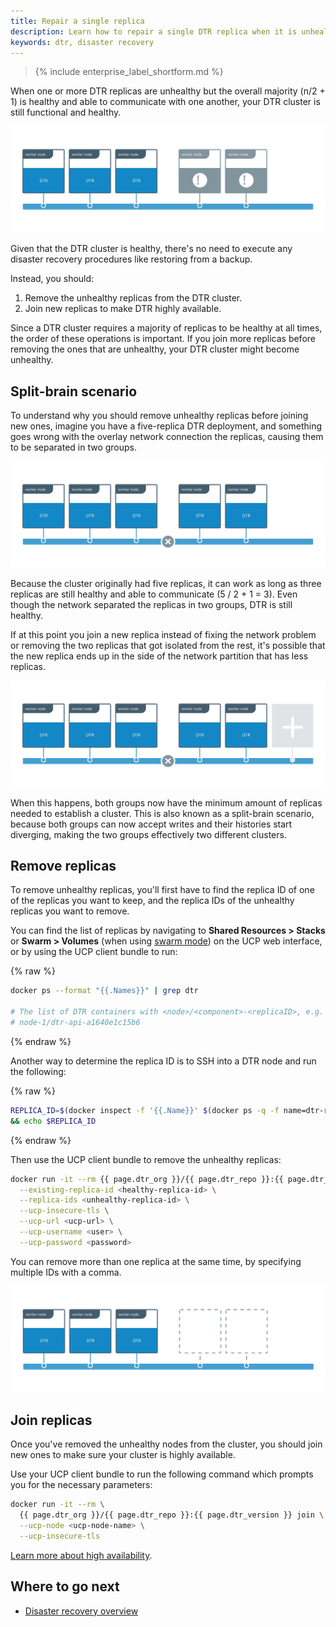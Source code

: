 ```yaml
---
title: Repair a single replica
description: Learn how to repair a single DTR replica when it is unhealthy.
keywords: dtr, disaster recovery
---
```


>{% include enterprise_label_shortform.md %}

When one or more DTR replicas are unhealthy but the overall majority
(n/2 + 1) is healthy and able to communicate with one another, your DTR
cluster is still functional and healthy.

![Cluster with two nodes unhealthy](../../images/repair-replica-1.svg)

Given that the DTR cluster is healthy, there's no need to execute any disaster
recovery procedures like restoring from a backup.

Instead, you should:

1. Remove the unhealthy replicas from the DTR cluster.
2. Join new replicas to make DTR highly available.

Since a DTR cluster requires a majority of replicas to be healthy at all times,
the order of these operations is important. If you join more replicas before
removing the ones that are unhealthy, your DTR cluster might become unhealthy.

## Split-brain scenario

To understand why you should remove unhealthy replicas before joining new ones,
imagine you have a five-replica DTR deployment, and something goes wrong with
the overlay network connection the replicas, causing them to be separated in
two groups.

![Cluster with network problem](../../images/repair-replica-2.svg)

Because the cluster originally had five replicas, it can work as long as
three replicas are still healthy and able to communicate (5 / 2 + 1 = 3).
Even though the network separated the replicas in two groups, DTR is still
healthy.

If at this point you join a new replica instead of fixing the network problem
or removing the two replicas that got isolated from the rest, it's possible
that the new replica ends up in the side of the network partition that has
less replicas.

![cluster with split brain](../../images/repair-replica-3.svg)

When this happens, both groups now have the minimum amount of replicas needed
to establish a cluster. This is also known as a split-brain scenario, because
both groups can now accept writes and their histories start diverging, making
the two groups effectively two different clusters.

## Remove replicas

To remove unhealthy replicas, you'll first have to find the replica ID
of one of the replicas you want to keep, and the replica IDs of the unhealthy
replicas you want to remove.

You can find the list of replicas by navigating to **Shared Resources > Stacks** or **Swarm > Volumes** (when using [swarm mode](/engine/swarm/)) on the UCP web interface, or by using the UCP
client bundle to run:

{% raw %}
```bash
docker ps --format "{{.Names}}" | grep dtr

# The list of DTR containers with <node>/<component>-<replicaID>, e.g.
# node-1/dtr-api-a1640e1c15b6
```
{% endraw %}

Another way to determine the replica ID is to SSH into a DTR node and run the following:

{% raw %}
```bash
REPLICA_ID=$(docker inspect -f '{{.Name}}' $(docker ps -q -f name=dtr-rethink) | cut -f 3 -d '-')
&& echo $REPLICA_ID
```
{% endraw %}

Then use the UCP client bundle to remove the unhealthy replicas:

```bash
docker run -it --rm {{ page.dtr_org }}/{{ page.dtr_repo }}:{{ page.dtr_version }} remove \
  --existing-replica-id <healthy-replica-id> \
  --replica-ids <unhealthy-replica-id> \
  --ucp-insecure-tls \
  --ucp-url <ucp-url> \
  --ucp-username <user> \
  --ucp-password <password>
```

You can remove more than one replica at the same time, by specifying multiple
IDs with a comma.

![Healthy cluster](../../images/repair-replica-4.svg)

## Join replicas

Once you've removed the unhealthy nodes from the cluster, you should join new
ones to make sure your cluster is highly available.

Use your UCP client bundle to run the following command which prompts you for
the necessary parameters:

```bash
docker run -it --rm \
  {{ page.dtr_org }}/{{ page.dtr_repo }}:{{ page.dtr_version }} join \
  --ucp-node <ucp-node-name> \
  --ucp-insecure-tls
```

[Learn more about high availability](../configure/set-up-high-availability.md).

## Where to go next

- [Disaster recovery overview](index.md)
